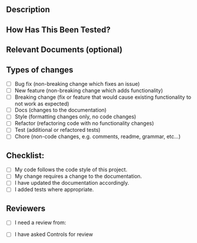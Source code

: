 <!--- Provide a general summary of your changes in the Title above.  -->

## Description
<!--- Why is this change required? What problem does it solve?
      If it fixes an issue, please link to the issue here. -->

## How Has This Been Tested?
<!--- Please describe in detail how you tested your changes.
      Include details of your testing environment, tests ran to see how
      your change affects other areas of the code, etc. -->

## Relevant Documents (optional)
<!-- Include any relevant screenshot, elogs, report, if appropriate. -->

## Types of changes
<!--- What types of changes does your code introduce? Leave lines that apply: -->

- [ ] Bug fix (non-breaking change which fixes an issue)  
- [ ] New feature (non-breaking change which adds functionality)  
- [ ] Breaking change (fix or feature that would cause existing functionality to not work as expected)  
- [ ] Docs (changes to the documentation)  
- [ ] Style (formatting changes only, no code changes)  
- [ ] Refactor (refactoring code with no functionality changes)  
- [ ] Test (additional or refactored tests)  
- [ ] Chore (non-code changes, e.g. comments, readme, grammar, etc...)  

## Checklist:
<!--- Go over all the following points, and check all that apply: -->

- [ ] My code follows the code style of this project.  
- [ ] My change requires a change to the documentation.  
- [ ] I have updated the documentation accordingly.  
- [ ] I added tests where appropriate.  

## Reviewers
<!--- Specify who is to review the changes -->
- [ ] I need a review from:  
- [ ] I have asked Controls for review

